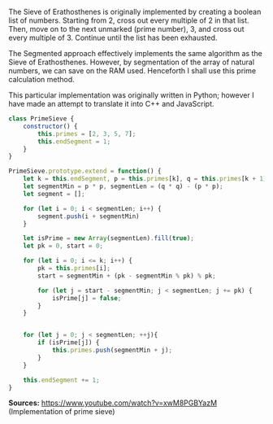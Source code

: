 The Sieve of Erathosthenes is originally implemented by creating a boolean list of numbers. Starting from 2, cross out every multiple of 2 in that list. Then, move on to the next unmarked (prime number), 3, and cross out every multiple of 3. Continue until the list has been exhausted.

The Segmented approach effectively implements the same algorithm as the Sieve of Erathosthenes. However, by segmentation of the array of natural numbers, we can save on the RAM used. Henceforth I shall use this prime calculation method.

This particular implementation was originally written in Python; however I have made an attempt to translate it into C++ and JavaScript.

```js
class PrimeSieve {
    constructor() {
        this.primes = [2, 3, 5, 7];
        this.endSegment = 1;
    }
}

PrimeSieve.prototype.extend = function() {
    let k = this.endSegment, p = this.primes[k], q = this.primes[k + 1];
    let segmentMin = p * p, segmentLen = (q * q) - (p * p);
    let segment = [];

    for (let i = 0; i < segmentLen; i++) {
        segment.push(i + segmentMin)
    }

    let isPrime = new Array(segmentLen).fill(true);
    let pk = 0, start = 0;

    for (let i = 0; i <= k; i++) {
        pk = this.primes[i];
        start = segmentMin + (pk - segmentMin % pk) % pk;

        for (let j = start - segmentMin; j < segmentLen; j += pk) {
            isPrime[j] = false;
        }
    }


    for (let j = 0; j < segmentLen; ++j){
        if (isPrime[j]) {
            this.primes.push(segmentMin + j);
        }      
    }

    this.endSegment += 1;
}
```
**Sources:**
https://www.youtube.com/watch?v=xwM8PGBYazM (Implementation of prime sieve)